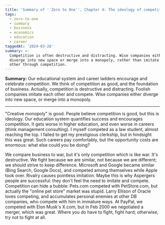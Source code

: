 ```yaml
---
title: 'Summary of ''Zero to One'', Chapter 4: The ideology of competition'
tags:
  - zero-to-one
  - summary
  - business
  - economics
  - education
  - career
taggedAt: '2024-03-26'
summary: >-
  Competition is often destructive and distracting. Wise companies either
  diverge into new space or merge into a monopoly, rather than imitate each
  other through competition.
---
```


**Summary:**
Our educational system and career ladders encourage and celebrate competition.
We think of competition as good, and the foundation of business.
Actually, competition is destructive and distracting.
Foolish companies imitate each other and compete.
Wise companies either diverge into new space, or merge into a monopoly.

---

"Creative monopoly" is good.
People believe competition is good, but this is ideology.
Our education system quantifies success and encourages competition.
It gets worse in higher education, and even worse in careers (think management consulting).
I myself competed as a law student, almost reaching the top.
I failed to get my prestigious clerkship, but in hindsight this was great.
Such careers pay comfortably, but the opportunity costs are enormous: what else could you be doing?

We compare business to war, but it's only competition which is like war.
It's destructive.
We fight because we are similar, not because we are different;
we should strive to keep difference.
Microsoft and Google became similar (Bing Search, Google Docs),
and competed among themselves while Apple took over.
Rivalry causes pointless imitation.
Maybe this is why Aspergers people are successful:
they don't feel the need to imitate and compete.
Competition can hide a bubble:
Pets.com competed with PetStore.com,
but actually the "online pet store" market was stupid.
Larry Ellison of Oracle loves competing,
and accumulates personal enemies at other DB companies,
who compete with him in immature ways.
At PayPal, we competed with Elon Musk's X.com,
but in Feb 2000 we negotiated a merger, which was great.
Where you do have to fight, fight hard;
otherwise, try not to fight at all.
